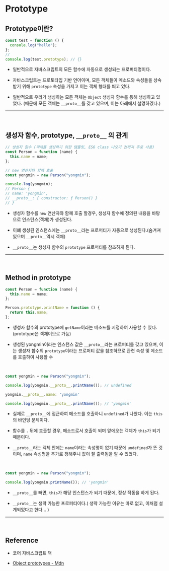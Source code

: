 # Prototype

## Prototype이란?

```javascript
const test = function () {
  console.log("hello");
};
//
console.log(test.prototype); // {}
```

- 일반적으로 자바스크립트의 모든 함수에 자동으로 생성되는 프로퍼티명이다.

- 자바스크립트는 프로토타입 기반 언어이며, 모든 객체들이 메소드와 속성들을 상속 받기 위해 `prototype` 속성을 가지고 이는 객체 형태를 띄고 있다.

- 일반적으로 우리가 생성하는 모든 객체는 `Object` 생성자 함수를 통해 생성하고 있었다. (때문에 모든 객체는 `__proto__`를 갖고 있으며, 이는 아래에서 설명하겠다.)

---

<br/>

## 생성자 함수, prototype, `__proto__` 의 관계

>

```javascript
// 생성자 함수 (객체를 생성하기 위한 템플릿, ES6 class 나오기 전까지 주로 사용)
const Person = function (name) {
  this.name = name;
};

// new 연산자와 함께 호출
const yongmin = new Person("yongmin");

console.log(yongmin);
// Person {
// name: 'yongmin',
// __proto__: { constructor: ƒ Person() }
// }
```

- 생성자 함수를 `new` 연산자와 함께 호출 할경우, 생성자 함수에 정의된 내용을 바탕으로 인스턴스(객체)가 생성된다.

- 이떄 생성된 인스턴스에는 `__proto__`라는 프로퍼티가 자동으로 생성된다.(숨겨져 있으며 `__proto__`역시 객체)

- `__proto__`는 생성자 함수의 `prototype` 프로퍼티를 참조하게 된다.

---

<br/>

## Method in prototype

```javascript
const Person = function (name) {
  this.name = name;
};

Person.prototype.printName = function () {
  return this.name;
};
```

- 생성자 함수의 prototype에 `getName`이라는 메소드를 지정하여 사용할 수 있다.(prototype은 객체이므로 가능)

- 생성된 yongmin이라는 인스턴스 값은 `__proto__`라는 프로퍼티를 갖고 있으며, 이는 생성자 함수의 `prototype`이라는 프로퍼티 값을 참조하므로 관련 속성 및 메소드를 호출하여 사용할 수

  <br/>

```javascript
const yongmin = new Person("yongmin");

console.log(yongmin.__proto__.printName()); // undefined

yongmin.__proto__.name: 'yongmin'

console.log(yongmin.__proto__.printName()); // 'yongmin'

```

- 실제로 `__proto__`에 접근하여 메소드를 호출하니 `undefined`가 나왔다. 이는 `this`의 바인딩 문제이다.

- 함수를 `.` 뒤에 호출할 경우, 메소드로서 호출이 되며 앞에오는 객체가 `this`가 되기 때문이다.

- `__proto__`라는 객체 안에는 `name`이라는 속성명이 없기 때문에 `undefined`가 뜬 것이며, `name` 속성명을 추가로 정해주니 값이 잘 출력됨을 알 수 있었다.

  <br/>

```javascript
const yongmin = new Person("yongmin");

console.log(yongmin.printName()); // 'yongmin'
```

- `__proto__`를 빼면, `this`가 해당 인스턴스가 되기 때문에, 정상 작동을 하게 된다.

- `__proto__`는 생략 가능한 프로퍼티이다.( 생략 가능한 이유는 따로 없고, 이처럼 설계되었다고 한다... )

---

<br/>

## Reference

- 코어 자바스크립트 책

- [Object prototypes - Mdn](https://developer.mozilla.org/ko/docs/Learn/JavaScript/Objects/Object_prototypes)
